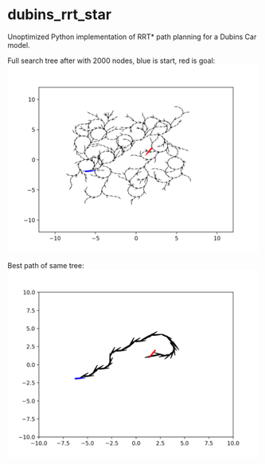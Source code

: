 # dubins_rrt_star
Unoptimized Python implementation of RRT* path planning for a Dubins Car model.

Full search tree after with 2000 nodes, blue is start, red is goal:
![alt text](rrt_star_ex_1.png)

Best path of same tree:
![alt text](rrt_star_ex_2.png)  
